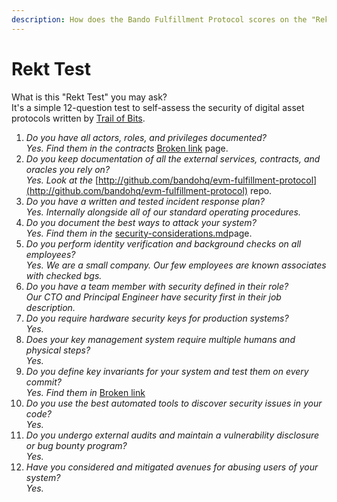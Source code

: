 ```yaml
---
description: How does the Bando Fulfillment Protocol scores on the "Rekt Test"?
---
```


# Rekt Test

What is this "Rekt Test" you may ask? \
It's a simple 12-question test to self-assess the security of digital asset protocols written by [Trail of Bits](https://blog.trailofbits.com/2023/08/14/can-you-pass-the-rekt-test/).

1. _Do you have all actors, roles, and privileges documented?_\
   _Yes. Find them in the contracts_ [Broken link](broken-reference "mention") page.
2. _Do you keep documentation of all the external services, contracts, and oracles you rely on?_\
   _Yes. Look at the_ [http://github.com/bandohq/evm-fulfillment-protocol](http://github.com/bandohq/evm-fulfillment-protocol) repo.
3. _Do you have a written and tested incident response plan?_\
   _Yes. Internally alongside all of our standard operating procedures._
4. _Do you document the best ways to attack your system?_\
   _Yes. Find them in the_ [security-considerations.md](security-considerations.md "mention")page.
5. _Do you perform identity verification and background checks on all employees?_\
   _Yes. We are a small company. Our few employees are known associates with checked bgs._
6. _Do you have a team member with security defined in their role?_\
   _Our CTO and Principal Engineer have security first in their job description._
7. _Do you require hardware security keys for production systems?_\
   _Yes._
8. _Does your key management system require multiple humans and physical steps?_\
   _Yes._
9. _Do you define key invariants for your system and test them on every commit?_\
   _Yes. Find them in_ [Broken link](broken-reference "mention")
10. _Do you use the best automated tools to discover security issues in your code?_\
    _Yes._&#x20;
11. _Do you undergo external audits and maintain a vulnerability disclosure or bug bounty program?_\
    _Yes._
12. _Have you considered and mitigated avenues for abusing users of your system?_\
    _Yes._
